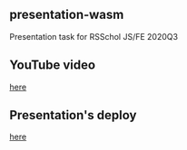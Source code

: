 ## presentation-wasm
Presentation task for RSSchol JS/FE 2020Q3

## YouTube video
[here](https://www.youtube.com/watch?v=KshJ3uidjVg)

## Presentation's deploy
[here](https://gooanq.github.io/presentation-wasm/index.html)
